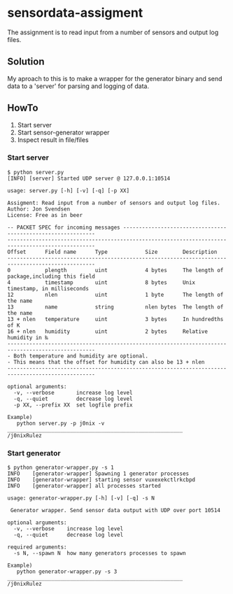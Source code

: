 # sensordata-assigment
The assignment is to read input from a number of sensors and output log files.
## Solution
My aproach to this is to make a wrapper for the generator binary and send data to a 'server' for parsing and logging of data.

## HowTo

1. Start server
2. Start sensor-generator wrapper
3. Inspect result in file/files

### Start server
```
$ python server.py 
[INFO] [server] Started UDP server @ 127.0.0.1:10514
```
```
usage: server.py [-h] [-v] [-q] [-p XX]

Assigment: Read input from a number of sensors and output log files.
Author: Jon Svendsen
License: Free as in beer

-- PACKET SPEC for incoming messages -------------------------------------------------------------
--------------------------------------------------------------------------------------------------
Offset      Field name      Type            Size        Description
--------------------------------------------------------------------------------------------------
0           plength         uint            4 bytes     The length of package,including this field
4           timestamp       uint            8 bytes     Unix timestamp, in milliseconds
12          nlen            uint            1 byte      The length of the name
13          name            string          nlen bytes  The length of the name
13 + nlen   temperature     uint            3 bytes     In hundredths of K
16 + nlen   humidity        uint            2 bytes     Relative humidity in ‰
--------------------------------------------------------------------------------------------------
- Both temperature and humidity are optional.
- This means that the offset for humidity can also be 13 + nlen
--------------------------------------------------------------------------------------------------

optional arguments:
  -v, --verbose       increase log level
  -q, --quiet         decrease log level
  -p XX, --prefix XX  set logfile prefix

Example)
   python server.py -p j0nix -v
________________________________________________________
/j0nixRulez
```
### Start generator
```
$ python generator-wrapper.py -s 1
INFO    [generator-wrapper] Spawning 1 generator processes
INFO    [generator-wrapper] starting sensor vuxexekctlrkcbpd
INFO    [generator-wrapper] all processes started
```
```
usage: generator-wrapper.py [-h] [-v] [-q] -s N

 Generator wrapper. Send sensor data output with UDP over port 10514

optional arguments:
  -v, --verbose    increase log level
  -q, --quiet      decrease log level

required arguments:
  -s N, --spawn N  how many generators processes to spawn

Example)
   python generator-wrapper.py -s 3
________________________________________________________
/j0nixRulez
```
